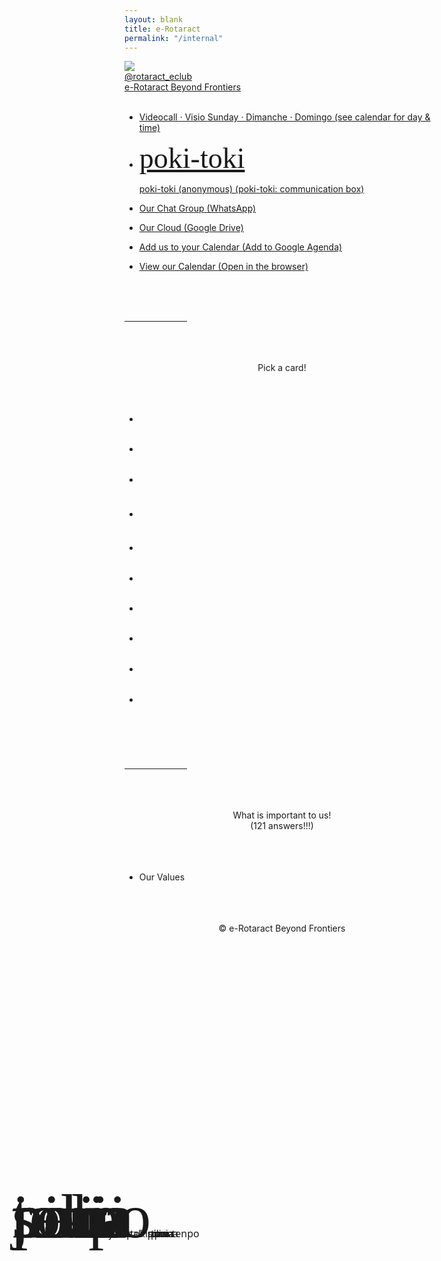 ```yaml
---
layout: blank
title: e-Rotaract
permalink: "/internal"
---
```


<html>

<head>
    <meta charset="utf-8">
    <meta http-equiv="X-UA-Compatible" content="IE=edge">
    <meta name="viewport" content="width=device-width, initial-scale=1">
    <title>e-Rotaract</title>
    <link rel="stylesheet" href="/config/mini.css">
    <link rel="stylesheet" href="https://use.fontawesome.com/releases/v5.8.2/css/all.css" integrity="sha384-oS3vJWv+0UjzBfQzYUhtDYW+Pj2yciDJxpsK1OYPAYjqT085Qq/1cq5FLXAZQ7Ay" crossorigin="anonymous">
    <style>
        @font-face { font-family: linja; src: url('../assets/fonts/linja-pona-4.9.otf'); } 
    </style>
</head>
<body class="en" tabIndex=0>
    <div class="author-photo">
        <a class="js-scroll-trigger" href="https://www.instagram.com/rotaract_eclub">
            <img src="{{ site.baseurl }}/assets/images/rotaract-logo-pink.png">
            <br>
            @rotaract_eclub
            <br>
            e-Rotaract Beyond Frontiers
            <br>
        </a>
    </div>
    <br>
    <ul>
        <li class="i-s shake">
            <a target="_blank" href='{%for i in site.links%}{%if i.id=="meeting"%}{{i.url}}{%break%}{%endif%}{%endfor%}'>
                <div class='logo'>
                    <i class='fas fa-laptop fa-2x'></i>
                </div>
                <p class='title'>
                    Videocall · Visio
                    <span>Sunday · Dimanche · Domingo</span>
                    <span>(see calendar for day & time)</span>
                </p>
            </a>
        </li>
    </ul>
    <ul>
        <li class="i-s">
            <a target="_blank" href="https://forms.gle/8U4qf5KGMozELFnY7">
                <div class="logo" style="font-family: linja; font-size: 46px; overflow: hidden;">poki-toki</div>
                <p class="title">
                    poki-toki (anonymous)
                    <span>
                        (poki-toki: communication box)
                    </span>
                </p>
            </a>
        </li>
    </ul>
    <ul>
        <li class="i-s">
            <a href="https://chat.whatsapp.com/INkMh1VrXbr3H77piY4Lrh" target="_blank">
                <div class='logo'>
                    <i class='far fa-comment fa-2x'></i>
                </div>
                <p class='title'>
                    Our Chat Group
                    <span>
                        (WhatsApp)
                    </span>
                </p>
            </a>
        </li>
        <li class="i-s">
            <a href="https://drive.google.com/drive/folders/1-61TDAwYQemlLU2fu3vOkEn6Wax-iLYB?usp=sharing" target="_blank">
                <div class='logo'>
                    <i class='fas fa-cloud fa-2x'></i>
                </div>
                <p class='title'>
                    Our Cloud
                    <span>
                        (Google Drive)
                    </span>
                </p>
            </a>
        </li>
        <li class="i-s">
            <a href="https://calendar.google.com/calendar/u/4?cid=cm90YXJhY3RiZXlvbmRmcm9udGllcnNAZ21haWwuY29t" target="_blank">
                <div class='logo'>
                    <i class='far fa-calendar-plus fa-2x'></i>
                </div>
                <p class='title'>
                    Add us to your Calendar
                    <span>
                        (Add to Google Agenda)
                    </span>
                </p>
            </a>
        </li>
        <li class="i-s">
            <a href="https://calendar.google.com/calendar/embed?height=600&wkst=7&bgcolor=%23ffffff&ctz=UTC&showTitle=0&showNav=1&showDate=1&showPrint=0&showTabs=1&showCalendars=1&mode=MONTH&hl=en_GB&src=cm90YXJhY3RiZXlvbmRmcm9udGllcnNAZ21haWwuY29t&src=bGY2b2hrZGNjZ24yY3Q2N2s0amc3MTFlaGMwYTdqOHVAaW1wb3J0LmNhbGVuZGFyLmdvb2dsZS5jb20&src=ZW4tZ2IuYnJhemlsaWFuI2hvbGlkYXlAZ3JvdXAudi5jYWxlbmRhci5nb29nbGUuY29t&src=ZW4tZ2IuZnJlbmNoI2hvbGlkYXlAZ3JvdXAudi5jYWxlbmRhci5nb29nbGUuY29t&src=ZW4tZ2Iubm9yd2VnaWFuI2hvbGlkYXlAZ3JvdXAudi5jYWxlbmRhci5nb29nbGUuY29t&src=OW9ybDA3NjZ1ZnRpZzZmamFkbnJrazlpZjNldXJnajhAaW1wb3J0LmNhbGVuZGFyLmdvb2dsZS5jb20&src=cGhsbm5pc3NoMjZlZ25rYWNxdjMxYTU5dDU2NzNmaDJAaW1wb3J0LmNhbGVuZGFyLmdvb2dsZS5jb20&src=b2FxNGx0cHJvaHZwb2w5cDliYjFta3JvZnFpcDRnMmRAaW1wb3J0LmNhbGVuZGFyLmdvb2dsZS5jb20&color=%234285F4&color=%23F09300&color=%230B8043&color=%233F51B5&color=%23D81B60&color=%23A79B8E&color=%23039BE5&color=%23616161" target="_blank">
                <div class='logo'>
                    <i class='fas fa-calendar-alt fa-2x'></i>
                </div>
                <p class='title'>
                    View our Calendar
                    <span>
                        (Open in the browser)
                    </span>
                </p>
            </a>
        </li>
    </ul>
    <br><br><br>
    <hr style="width: 100px;">
    <br><br><br>
    <center>
        Pick a card!
    </center>
    <br><br><br>
    <style>
        #pick-a-card .i-s:hover .title {
            visibility: visible;
            padding-left: 0%;
        }
        #pick-a-card .title {
            visibility: hidden;
            padding-left: 25%;
        }
        #pick-a-card .i-s:hover .logo span {
            display: none;
        }
        #pick-a-card .i-s:hover .logo {
            font-size: 50px !important;
            float: left;
            text-align: left;
            padding: 15px 15px;
            width: auto;
            position: static;
            right: auto;
            top: auto;
            transform: none;
        }
        #pick-a-card .i-s .logo {
            font-size: 100px !important;
            float: initial;
            position: absolute;
            padding: 0;
            width: 95%;
            max-width: none;
            right: 0;
            top: 50%;
            transform: translateY(-50%);
        }
    </style>
    <ul id="pick-a-card">
        <li class="i-s">
            <a>
                <div class="logo" style="font-family: linja; font-size: 50px;">
                    jan
                    <span style="font-family: 'Noto Sans', Tahoma, sans-serif; font-size: 16px;">&nbsp;&nbsp;jan</span>
                </div>
                <p class="title">
                    👤 I think I can invite someone to participate
                    <span>
                        (jan: person, someone)
                    </span>
                </p>
            </a>
        </li>
        <li class="i-s bg-orange">
            <a>
                <div class="logo" style="font-family: linja; font-size: 50px;">
                    nimi
                    <span style="font-family: 'Noto Sans', Tahoma, sans-serif; font-size: 16px;">&nbsp;&nbsp;nimi</span>
                </div>
                <p class="title">
                    💬 One word or sentence to describe this moment
                    <span>
                        (nimi: word, name)
                    </span>
                </p>
            </a>
        </li>
        <li class="i-s bg-green">
            <a>
                <div class="logo" style="font-family: linja; font-size: 50px;">
                    pona
                    <span style="font-family: 'Noto Sans', Tahoma, sans-serif; font-size: 16px;">&nbsp;&nbsp;pona</span>
                </div>
                <p class="title">
                    👍 Recommend an article, book, movie, video, event, recipe, website, game...
                    <span>
                        (pona: good, positive, useful)
                    </span>
                </p>
            </a>
        </li>
        <li class="i-s">
            <a>
                <div class="logo" style="font-family: linja; font-size: 50px;">
                    pana
                    <span style="font-family: 'Noto Sans', Tahoma, sans-serif; font-size: 16px;">&nbsp;&nbsp;pana</span>
                </div>
                <p class="title">
                    📤 Looking for someone to give me a hand or give me some guidance
                    <span>
                        (pana: give, provide)
                    </span>
                </p>
            </a>
        </li>
        <li class="i-s bg-orange">
            <a>
                <div class="logo" style="font-family: linja; font-size: 50px;">
                    tenpo
                    <span style="font-family: 'Noto Sans', Tahoma, sans-serif; font-size: 16px;">&nbsp;&nbsp;tenpo</span>
                </div>
                <p class="title">
                    ⏰ The speed of my week (slow-fast) and a reason
                    <span>
                        (tenpo: time, duration)
                    </span>
                </p>
            </a>
        </li>
        <li class="i-s bg-green">
            <a>
                <div class="logo" style="font-family: linja; font-size: 50px;">
                    pilin
                    <span style="font-family: 'Noto Sans', Tahoma, sans-serif; font-size: 16px;">&nbsp;&nbsp;pilin</span>
                </div>
                <p class="title">
                    ❤️ My mood today, or my mood for the past week
                    <span>
                        (pilin: feeling, emotion, mood)
                    </span>
                </p>
            </a>
        </li>
        <li class="i-s">
            <a>
                <div class="logo" style="font-family: linja; font-size: 50px;">
                    sona
                    <span style="font-family: 'Noto Sans', Tahoma, sans-serif; font-size: 16px;">&nbsp;&nbsp;sona</span>
                </div>
                <p class="title">
                    🧠 An interesting idea I want to share with you all
                    <span>
                        (sona: idea, insight)
                    </span>
                </p>
            </a>
        </li>
        <li class="i-s bg-orange">
            <a>
                <div class="logo" style="font-family: linja; font-size: 50px;">
                    pali
                    <span style="font-family: 'Noto Sans', Tahoma, sans-serif; font-size: 16px;">&nbsp;&nbsp;pali</span>
                </div>
                <p class="title">
                    ✊ The progress or result of an action or a project
                    <span>
                        (pali: work, action, project)
                    </span>
                </p>
            </a>
        </li>
        <li class="i-s bg-green">
            <a>
                <div class="logo" style="font-family: linja; font-size: 50px;">
                    tawa
                    <span style="font-family: 'Noto Sans', Tahoma, sans-serif; font-size: 16px;">&nbsp;&nbsp;tawa</span>
                </div>
                <p class="title">
                    ↪️ What I am going to do these next few days
                    <span>
                        (tawa: going to, advance)
                    </span>
                </p>
            </a>
        </li>
        <li class="i-s">
            <a>
                <div class="logo" style="font-family: linja; font-size: 50px;">
                    toki
                    <span style="font-family: 'Noto Sans', Tahoma, sans-serif; font-size: 16px;">&nbsp;&nbsp;toki</span>
                </div>
                <p class="title">
                    🗣 A recent important thing I want to say/share
                    <span>
                        (toki: talk, inform)
                    </span>
                </p>
            </a>
        </li>
    </ul>
    <br><br><br>
    <hr style="width: 100px;">
    <br><br><br>
    <center>
        What is important to us!
        <br>
        (121 answers!!!)
    </center>
    <br><br><br>
    <ul>
        <li class="i-s">
            <a>
                <div class='logo'>
                    <i class='far fa-heart fa-2x'></i>
                </div>
                <p class='title'>
                    Our Values
                </p>
            </a>
        </li>
    </ul>
    <ul id="ourValues"></ul>
    <script>
        var colors = ["bg-orange", "", "bg-green"];
        var colorNum = 0;
        function nextColor() {
            colorNum = (colorNum + 1) % 3;
            return colors[colorNum];
        }
        document.getElementById("ourValues").innerHTML =
            // heath causes
            ["Blood Donation", "Bone Marrow Donation", "Organs Donation", "All Donations", "All Cancers Prevention", "Prostate Cancer", "Breast Cancer", "Lung Cancer", "Skin Cancer", "Colorectal/Bowel Cancer", "Healthy Habits", "Psychological Wellbeing", "Emotional Intelligence", "HIV/AIDS", "All Diseases Prevention/Cure", "Clean Water", "Nutrition Adequacy", "Sex/Relationship Education", "Contraception/Birth Control", "Coronavirus/Covid-19",
            // social causes
            "Accessibility", "Racism", "Veganism", "Feminism", "Ableism", "LGBT+", "Xenophobia", "Carnism ", "Speciesism", "Environment", "Islamophobia", "Data Privacy", "Human Rights", "Peace", "Net Neutrality", "Support Small Businesses", "Waste Reduction", "Minimalism", "Milk Tea Alliance", "Animal Rights/Welfare",
            // core values
            "Goodwill", "Open-mindedness", "Honesty/Transparency", "Diversity", "Transparency", "Justice", "Humility", "Solidarity", "Mutual Respect", "Good Manners", "Assertiveness", "Altruism", "Secularism", "Equality/Equity", "Collaboration", "Leadership", "Responsibility", "Engagement", "Communication", "Kindness", "Not forced to be 'nice/happy/smiley'"]
            .sort()
            .map(i => "<li class='i-v " + nextColor() + "' style='margin: 5px 8px;'><a><p class='title' style='margin: 10px; cursor: pointer;'>" + i + "</p></a></li>")
            .join("");
    </script>
    <br><br><br>
    <center>
        <script>document.write(new Date().getFullYear())</script> &copy; e-Rotaract Beyond Frontiers
        <br><span style="color: #FFFFFF00;">767709</span>
    </center>
    <br><br><br>
    <script src="/config/jquery/jquery.min.js"></script>
    <script src="/config/jquery-easing/jquery.easing.min.js"></script>
    <script src="/config/grayscale.js"></script>
</body>

</html>
